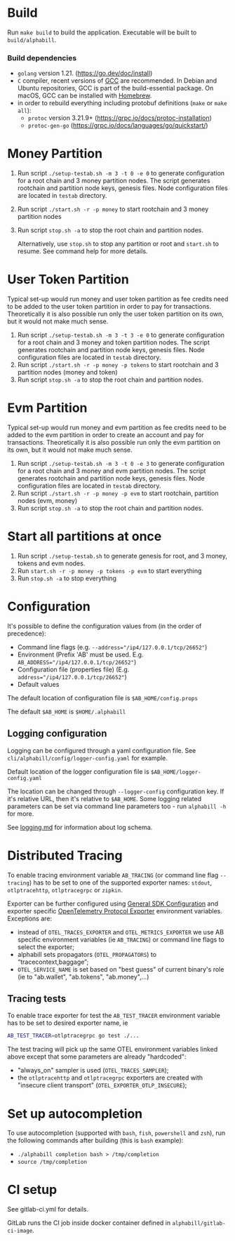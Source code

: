 # Build

Run `make build` to build the application. Executable will be built to `build/alphabill`. 

### Build dependencies

* `golang` version 1.21. (https://go.dev/doc/install)
* `C` compiler, recent versions of [GCC](https://gcc.gnu.org/) are recommended. In Debian and Ubuntu repositories, GCC is part of the build-essential package. On macOS, GCC can be installed with [Homebrew](https://formulae.brew.sh/formula/gcc).
* in order to rebuild everything including protobuf definitions (`make` or `make all`):
  * `protoc` version 3.21.9+ (https://grpc.io/docs/protoc-installation)
  * `protoc-gen-go` (https://grpc.io/docs/languages/go/quickstart/)

# Money Partition

1. Run script `./setup-testab.sh -m 3 -t 0 -e 0` to generate configuration for a root chain and 3 money partition nodes.
    The script generates rootchain and partition node keys, genesis files.
    Node configuration files are located in `testab` directory.
2. Run script `./start.sh -r -p money` to start rootchain and 3 money partition nodes

3. Run script `stop.sh -a` to stop the root chain and partition nodes.
   
   Alternatively, use `stop.sh` to stop any partition or root and `start.sh` to resume. See command help for more details. 

# User Token Partition
Typical set-up would run money and user token partition as fee credits need to be added to the user token partition
in order to pay for transactions.
Theoretically it is also possible run only the user token partition on its own, but it would not make much sense.
1. Run script `./setup-testab.sh -m 3 -t 3 -e 0` to generate configuration for a root chain and 3 money and token partition nodes.
   The script generates rootchain and partition node keys, genesis files.
   Node configuration files are located in `testab` directory.
2. Run script `./start.sh -r -p money -p tokens` to start rootchain and 3 partition nodes (money and token)
3. Run script `stop.sh -a` to stop the root chain and partition nodes.

# Evm Partition
Typical set-up would run money and evm partition as fee credits need to be added to the evm partition
in order to create an account and pay for transactions.
Theoretically it is also possible run only the evm partition on its own, but it would not make much sense.
1. Run script `./setup-testab.sh -m 3 -t 0 -e 3` to generate configuration for a root chain and 3 money and evm partition nodes.
   The script generates rootchain and partition node keys, genesis files.
   Node configuration files are located in `testab` directory.
2. Run script `./start.sh -r -p money -p evm` to start rootchain, partition nodes (evm, money)
3. Run script `stop.sh -a` to stop the root chain and partition nodes.


# Start all partitions at once
1. Run script `./setup-testab.sh` to generate genesis for root, and 3 money, tokens and evm nodes.
2. Run `start.sh -r -p money -p tokens -p evm` to start everything
3. Run `stop.sh -a` to stop everything

# Configuration

It's possible to define the configuration values from (in the order of precedence):

* Command line flags (e.g. `--address="/ip4/127.0.0.1/tcp/26652"`)
* Environment (Prefix 'AB' must be used. E.g. `AB_ADDRESS="/ip4/127.0.0.1/tcp/26652"`)
* Configuration file (properties file) (E.g. `address="/ip4/127.0.0.1/tcp/26652"`)
* Default values

The default location of configuration file is `$AB_HOME/config.props`

The default `$AB_HOME` is `$HOME/.alphabill`

## Logging configuration

Logging can be configured through a yaml configuration file. See `cli/alphabill/config/logger-config.yaml` for example.

Default location of the logger configuration file is `$AB_HOME/logger-config.yaml`

The location can be changed through `--logger-config` configuration key. If it's relative URL, then it's relative
to `$AB_HOME`. Some logging related parameters can be set via command line parameters too - run `alphabill -h`
for more.

See [logging.md](./docs/logging.md) for information about log schema.

# Distributed Tracing

To enable tracing environment variable `AB_TRACING` (or command line flag `--tracing`) has
to be set to one of the supported exporter names: `stdout`, `otlptracehttp`, `otlptracegrpc`
or `zipkin`.

Exporter can be further configured using
[General SDK Configuration](https://opentelemetry.io/docs/concepts/sdk-configuration/general-sdk-configuration/)
and exporter specific
[OpenTelemetry Protocol Exporter](https://github.com/open-telemetry/opentelemetry-specification/blob/main/specification/protocol/exporter.md)
environment variables.
Exceptions are:

- instead of `OTEL_TRACES_EXPORTER` and `OTEL_METRICS_EXPORTER` we use AB specific
  environment variables (ie `AB_TRACING`) or command line flags to select the exporter;
- alphabill sets propagators (`OTEL_PROPAGATORS`)  to “tracecontext,baggage”;
- `OTEL_SERVICE_NAME` is set based on "best guess" of current binary's role (ie to
  "ab.wallet", "ab.tokens", "ab.money",...)

## Tracing tests

To enable trace exporter for test the `AB_TEST_TRACER` environment variable has to be set
to desired exporter name, ie

```sh
AB_TEST_TRACER=otlptracegrpc go test ./...
```

The test tracing will pick up the same OTEL environment variables linked above except that
some parameters are already "hardcoded":

- "always_on" sampler is used (`OTEL_TRACES_SAMPLER`);
- the `otlptracehttp` and `otlptracegrpc` exporters are created with "insecure client transport"
  (`OTEL_EXPORTER_OTLP_INSECURE`);


# Set up autocompletion

To use autocompletion (supported with `bash`, `fish`, `powershell` and `zsh`), run the following commands after
building (this is `bash` example):

* `./alphabill completion bash > /tmp/completion`
* `source /tmp/completion`

# CI setup

See gitlab-ci.yml for details.

GitLab runs the CI job inside docker container defined in `alphabill/gitlab-ci-image`.
